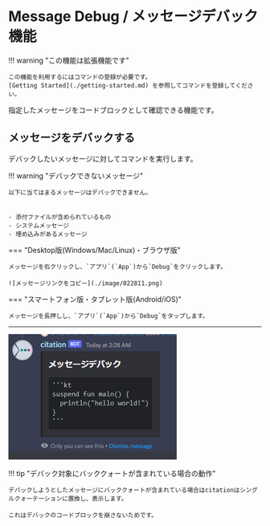 # Message Debug / メッセージデバック機能

!!! warning "この機能は拡張機能です"

    この機能を利用するにはコマンドの登録が必要です。
    [Getting Started](./getting-started.md) を参照してコマンドを登録してください。

指定したメッセージをコードブロックとして確認できる機能です。

## メッセージをデバックする

デバックしたいメッセージに対してコマンドを実行します。

!!! warning "デバックできないメッセージ"

    以下に当てはまるメッセージはデバックできません。


    - 添付ファイルが含められているもの
    - システムメッセージ
    - 埋め込みがあるメッセージ


=== "Desktop版(Windows/Mac/Linux)・ブラウザ版"

    メッセージを右クリックし、`アプリ`(`App`)から`Debug`をクリックします。

    ![メッセージリンクをコピー](./image/022811.png)

=== "スマートフォン版・タブレット版(Android/iOS)"

    メッセージを長押しし、`アプリ`(`App`)から`Debug`をタップします。

----

![メッセージデバックの結果](./image/022826.png)

!!! tip "デバック対象にバッククォートが含まれている場合の動作"

    デバックしようとしたメッセージにバッククォートが含まれている場合はcitationはシングルクォーテーションに置換し、表示します。

    これはデバックのコードブロックを崩さないためです。
